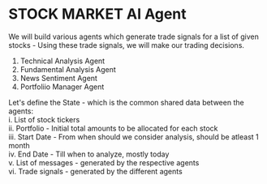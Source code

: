 # STOCK MARKET AI Agent

We will build various agents which generate trade signals for a list of given stocks - Using these trade signals, we will make our trading decisions.

1. Technical Analysis Agent
2. Fundamental Analysis Agent
3. News Sentiment Agent
4. Portfoliio Manager Agent

Let's define the State - which is the common shared data between the agents:   
i. List of stock tickers   
ii. Portfolio - Initial total amounts to be allocated for each stock   
iii. Start Date - From when should we consider analysis, should be atleast 1 month   
iv. End Date - Till when to analyze, mostly today   
v. List of messages - generated by the respective agents   
vi. Trade signals - generated by the different agents   
